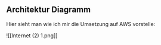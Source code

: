 ## Architektur Diagramm

Hier sieht man wie ich mir die Umsetzung auf AWS vorstelle:

![[Internet (2) 1.png]]